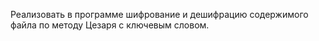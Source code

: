  Реализовать в программе шифрование и дешифрацию содержимого файла по методу Цезаря с ключевым словом.
